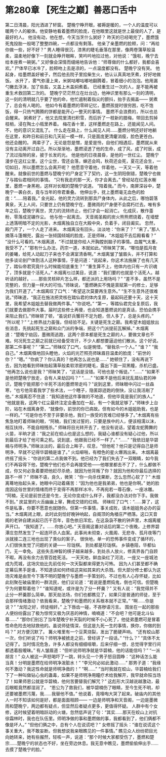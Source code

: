 # 第280章 【死生之巅】善恶口舌中
第二日清晨，阳光洒进了轩窗。
楚晚宁睁开眼，被褥是暖的，一个人的温度可以暖两个人的躯体。他安静地看着墨燃的脸庞，在他眼里这就是世上最俊的人了，是最好的人。
他没有动，他在想，今天当烹什么粥好？
昨天的已经喝完了，墨燃饿死鬼投胎一般喝了整整四碗，一点都没有剩落。
他亲了亲墨燃的脸颊，问：“再给你做一些，好不好？”
男人睡得很沉，漆黑的睫毛垂落在那里，像两卷蒲草般温柔，温柔地好像下一刻就会睁开眼眸，笑吟吟地拉过他，对他说：“饿啦，晚宁去给本座煮一碗粥。”
又好像会深情而缱绻地告诉他：“师尊做的什么都好，我都会喜欢。”
尸体早已冰冷了，脸颊吻上去是凉的，一点温度都没有。
楚晚宁没有哭。
他起身，给墨燃盖好被子，然后他去院子里拾柴生火，他认认真真地烹煮，好好地做饭。
水开了，雾气弥漫上来，米粥咕嘟咕嘟地翻腾着，冒着细小的泡泡。他用漏勺撇去浮沫，加了些盐，又盖上木盖焖煮着。
已经重生过一次的人，是不能再被重生术救回第二次的。
楚晚宁茫茫然立在灶台边，他神识里有那么一刻的清明，这一刻的清明就几乎要了他的命，他忙遏制着指尖的颤抖，抬手去揭盖——
粥煮了，总会有人喝的。
他如今有着墨燃的零碎记忆，墨燃孩提时很穷困，吃不饱饭，得一只热气腾腾的饼都是能开心一整天的事情。
墨燃不会浪费的，所以也总会醒来。
粥煮好了，他又去院里清扫积雪，而后折了一枝新的腊梅，带回去剪掉枝梢，浸在陶土小瓶里养着。
梅花香十里，这样墨燃走在路上，还能闻见人间。
不，他的意识又混乱了。
什么走在路上，什么闻见人间……墨燃分明还好好地躺在这里，和昨日和前日和几天前一模一样，只是面庞更清癯消瘦，脸色更苍白。
他还会醒的。
两辈子了，无论是怨是憎，是爱是怜，自他们相遇后，墨燃就从来没有主动离开过自己。所以渐渐地，墨燃浸透了他的生命，成了风，成了时辰，成了流过指隙的泉，披于长发的光。
他是他的日夜晨昏，是他的一世红尘。
楚晚宁漫步在这红尘里。这个尘世，雪还会落，蝉还会鸣，秋荷还会死，夏花还会生，一切如旧，所以墨燃怎么会离开呢？
他愿意守着他，伴着他，一天又一天，等着他醒来。就像前世的墨燃与楚晚宁的尸身定下了契约，这一生阴阳倒错，楚晚宁也做了与踏仙君相同的事情。
“只有我走的那一天，你才会离去。”
曾经站在红莲水榭里，墨燃一身黑袍，这样对长眠的楚晚宁说道。
“陪着我。”
而今，南屏深谷中，楚晚宁一袭白衣，竟与当年的帝君重叠。
他伸出手，抚上墨燃毫无血色的脸庞：“……陪着我。”
金光起，他的灵力流转到那具尸身体内，从此之后，哪怕碧落黄泉，天上人间，只要世上仍有楚晚宁在，墨微雨的尸身便不会腐朽烂去。唯有多年之后，楚晚宁离世，灵力的流转终止，他们才会一起消亡。
化成灰，散作齑粉，零落成泥碾作尘。
他与他一起离去。
天音阁圣殿的炭火熊熊燃烧着，在墙壁上透落明暗不定的光影，木烟离独自立在大殿中央，负着手，闭目阖实。
忽然，殿门开了，一个人走了进来。
木烟离没有回头，淡淡地：“你来了？”
“来了。”那人摘落斗篷帽兜，露出一张倾国倾城的脸庞，正是师昧，“木姐姐不去后殿看看？”
“没什么可看的。”木烟离道，“不过就是你给人开胸膛剖脑子的事情。血腥气太重，我受不了。”
“那有什么办法，药宗一道，本就如此。”师昧笑了笑，“哪怕是孤月夜的姜曦，给死人动起刀子来也不会满室清香啊。”
木烟离皱了皱眉头，并不打算和他多谈论剖尸体割活人这种事情，于是问道：“说起来，你这术法施展了也有几天了，踏仙帝君究竟什么时候能彻底重生？”
“重生算不上，他体内也只有一片识魂了，顶多就是个活死人。”
木烟离乜过美目，说道：“我们要的也就是个活死人。越听话的越好。……那些灵核碎片怎么样，都还派的上用场吗？”
“差不多，虽然不是完整的，但力量一样大的可怕。”师昧说，“墨燃确实不愧是禀赋第一的修士，足够为我们开道了。”
木烟离叹了口气：“希望这次莫要再生意外。”
“生不生意外还很难说。”师昧道，“我正在施法把灵核在踏仙君的体内复原，最起码还要十天，这十天里，我希望木姐姐去替我做两件事。”
“你说吧。”
“第一，等踏仙君完全复原后，我们就要去做那件大事。届时这些修士再傻，也会知道墨燃说的是真话，恐怕会携手来阻止我们。”师昧顿了顿，“虽说虾兵蟹将不足为题，但人多了，总是头疼的。”
“所以呢？”
“上修界战力虽强，但经验不足。关键是死生之巅。我希望木姐姐放出些消息，先挑起死生之巅和众门派的争端，把这个门派提前瓦解掉。”
木烟离道：“楚晚宁劫囚，墨微雨逃跑，这两个原本都是死生之巅的人，要做文章也不难。何况死生之巅之前就已经备受攻讦，不少人都想要逼迫他们散派。这个好说。那第二件事呢？”
“第二。”师昧叹了口气，似是惋惜，“替我杀一个人。”
“谁？”
“我自己。”
木烟离倏地回头瞪他，火焰的光芒照亮师昧眉目温柔的脸庞：“前世的你？”
“嗯。”
“你疯了？你认真的？他再怎么说也是……”
她顿住了，没有再说下去，因为她看到师昧抬起蒲草般柔软浓密的睫毛，露出下面一双黑瞳，杀机已盛。
“他再怎么说也是我？”师昧笑了，“这话是没错。可他也是个叛徒。”
“……”
“如果不是他把楚晚宁放走，会有人来劫囚吗？”
“……”
“如果不是他后来扰乱踏仙君的神识，楚晚宁能把那个半死不活的墨燃带走吗？”说到这里，师昧眼中闪过一丝森寒，“也亏他背着我学了些术法，一个瞎子，隐匿踪迹跑的倒快，没让我活剐了他。”
木烟离忍不住道：“我知道他这件事做的不地道，但他毕竟是我们的族人。”
“他就是我，这两个红尘最终注定会叠加在一起，有一个我就足够了。”师昧步上台阶，站在木烟离身旁，“就像你，前世的你已病故。但有如今的木姐姐助我，也是一样的。”
“可是你也不至于非要杀他，我们一族受的苦难已经够多了。”木烟离有些焦急地盯着师昧的眼，“阿楠，我们发过誓的，只要是族中的人，便该相濡以沫，相互扶持，不能自相残杀。”
师昧将目光转开去了，他没有说话，望着龙蛇腾舞的火苗，半晌才道：“我之前在蛟山也是这么想的，我疑心谁都没有疑心过他，所以到最后才给了他可乘之机。说到底，他跟我已经不一样了。”
“……”
“我依旧是华碧楠与师明净。”师昧淡淡的，最后合上眸子，叹息，“但他呢？他只是记得自己是师明净，早就不记得华碧楠是谁了。”
火焰噼啪，有橙色的星火爆溅出来。
木烟离最终摇了摇头：“你说的第二点我做不到。他已经为了我们失去了一双眼睛，如今我们不再容得下他，楚晚宁他们也不会再接受他——他哪里都去不了了，什么都做不成，你又何必急着要把他赶尽杀绝，就因为他背叛了你？就因为他和你最后选择的路不一样？”
师昧不语，良久，微笑：“你一向杀伐果断，怎么忽然心软了？”
木烟离蓦地抬起头来，她眼中闪动着痛苦：“因为他也是我弟弟，他也是你啊。”
她的脸庞因这俗世里的情绪而终于变得不再那样冰冷，不再宛若一尊石像，一座冰雕。
“阿楠，无论是前世还是今生，无论你变成什么样子，我都没办法对你下手。我做不到。”
炭盆里的火舌幽幽上窜，舞成交错的红绸。
师昧叹了口气：“……算了，这件是私事，你要不愿意也就随你。但第一件事情，事关成败，请木姐姐务必办的妥当。”
木烟离闭上眼，此时此刻恰好晚钟响起，自阁顶的角楼庄严栖落。这口天音阁的老钟自建派起已历千百年，音色依旧浑宏。在这袅袅不散的钟声里，木烟离缓声开口。
“我知道了。……你放心吧。”
天音阁这番对话后的第二个夜晚，上修界碧潭庄忽然发生了一起连环杀人血案。此事尚未彻查，火凰阁、无悲寺、孤月夜等门派就接二连三地也出现了类似的案子。
很快地，单一的恐怖事件变成了循环的，人们很快发觉了问题的关键——
珍珑棋。
到处都是珍珑棋。
乡镇巷陌，华都仙门，无一幸免。
这些失去神智的棋子越来越多，到处杀人放火，修真界各门自顾不暇，再没有余力去管百姓死活。
一天天地，鲜血染红了河流，一座又一座城池成为荒城，这场灾劫比先前任何一次天裂都来得更为可怖。
因为人们甚至都不确定幕后黑手是谁，不知道该如何终结这突如其来的大杀戮。但大部分修士都认为这场灾难是由至今下落不明的楚晚宁与墨燃一手策划的。不过也有人心存怀疑，比如此刻聚在破庙里的一群流民，他们议论道：“若说是墨燃捣鬼，倒也可信。但楚晚宁为何要帮着他？”
“谁知道呢，或许是为了分一杯羹？”
又有人说：“我觉得并不止分一杯羹那么简单。那天劫法场，你们也都瞧见了，如果只是普通的师徒，至于会那样情绪激动？依我看来，楚晚宁和墨燃的关系根本就不正常。”
“啊……你是说？”
“龙阳之好，师徒相奸。”
上下唇齿一碰，不吝秽语污言。
围坐在一起的那些人便纷纷露出了极为惊愕又极为厌恶的神情，喃喃道：“不会吧？他可是北斗仙尊……”
“那你们别忘了当年楚晚宁补天裂的时候不小心死了，他徒弟墨燃可是冒着性命危险去地狱救他的。虽说师徒情深，但这是九死一生的事情，换你，你做的到吗？”
对方便沉默了。
篝火堆里有一个豆荚烧裂，发出了脆硬声响。
“还有蛟山那一次，你们听说了吗？师明净被掳走之前，曾经讲了一段话。”
“什么？”
“具体不太记得了。当时情况危急，许多人都没有细细咀嚼，后来仔细一想，总觉得字里行间都透着股暧昧。”
有人皱眉道：“但听说师明净就是华碧楠，他的话能信吗？”
“一派胡言！”
众人被这一声怒喝吓了一跳，转头见一个男子怒目圆睁：“这种话怎么能当真！分明是墨燃在给师明净泼脏水！”
“李兄何必如此激动……”
那男子道：“我缘何不激动？我这性命就是师明净救的！”
“啊……”
“当时我就在蛟山，华碧楠给我们下了一种叫做钻心虫的蛊毒，如果不是师明净用瞳疗术给我解开，我早就命殒当场了！如果师恩公就是华碧楠，他何苦要替我们解咒？”
这彪形大汉越说越激动，最后眼眶竟然都湿润了。
“恩公为了救我们，被华碧楠伤了眼睛，至今生死不明，却还要被墨燃污蔑，我……我替他不值。”
他说着，竟嚎啕大哭了起来。破庙内的其他人一时不知该如何是好，都是面面相顾——
一边是师明净和天音阁，一边是墨微雨和楚晚宁，两边都有疑点，但显然后者疑点更多，更值得怀疑。
人群中有个女修，这时候望着明暗跃动的火塘，忽然低声说了句：“其实……那天在蛟山上对抗徐霜林时，我也在队伍里。师明净做的事和墨燃做的事，我都看到了，他们俩都不像是坏人。”
“但他们俩之中，总有个人在说谎吧？”
女修摇了摇头：“谁在说谎这个事关重大，我不敢妄断。但我想说我亲眼瞧见的一件事情。”
瞧见众人纷纷把目光向她转来，她有些赧然，轻咳一声，说道：“那个时候大家都受伤了，墨燃和楚宗……楚晚宁的状态也不好，坐在旁边休息。我无意中瞧见，墨燃偷偷伸出手……去摸了楚晚宁的脸。”
